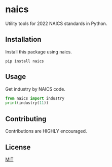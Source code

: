 # naics
Utility tools for 2022 NAICS standards in Python.

## Installation
Install this package using naics.
```
pip install naics
```

## Usage
Get industry by NAICS code.
```py
from naics import industry
print(industry(11))
```

## Contributing
Contributions are HIGHLY encouraged.

## License
[MIT](https://choosealicense.com/licenses/mit/)
